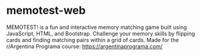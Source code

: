 # memotest-web
 MEMOTEST! is a fun and interactive memory matching game built using JavaScript, HTML, and Bootstrap. Challenge your memory skills by flipping cards and finding matching pairs within a grid of cards. 
Made for the r/Argentina Programa course:
https://argentinaprograma.com/ 
